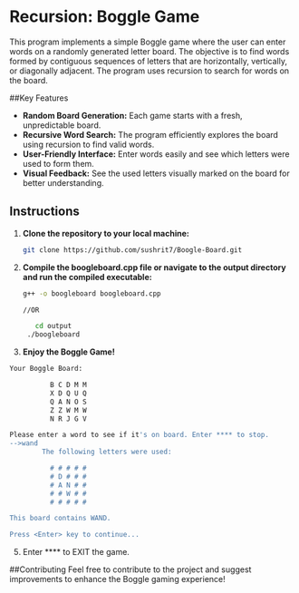 # Recursion: Boggle Game

This program implements a simple Boggle game where the user can enter words on a randomly generated letter board. The objective is to find words formed by contiguous sequences of letters that are horizontally, vertically, or diagonally adjacent. The program uses recursion to search for words on the board.

##Key Features
- **Random Board Generation:** Each game starts with a fresh, unpredictable board.
- **Recursive Word Search:** The program efficiently explores the board using recursion to find valid words.
- **User-Friendly Interface:** Enter words easily and see which letters were used to form them.
- **Visual Feedback:** See the used letters visually marked on the board for better understanding.

## Instructions

1. **Clone the repository to your local machine:**
   ```bash
   git clone https://github.com/sushrit7/Boogle-Board.git
   ```
2. **Compile the boogleboard.cpp file or navigate to the output directory and run the compiled executable:**
   ```bash
   g++ -o boogleboard boogleboard.cpp
   
   //OR

      cd output
    ./boogleboard
    ```
    
4. **Enjoy the Boggle Game!**
```bash
Your Boggle Board:

  		  B C D M M 
  		  X D Q U Q 
  		  Q A N O S 
  		  Z Z W M W 
  		  N R J G V 

Please enter a word to see if it's on board. Enter **** to stop.
-->wand
		The following letters were used:

  		  # # # # # 
  		  # D # # # 
  		  # A N # # 
  		  # # W # # 
  		  # # # # # 

This board contains WAND.

Press <Enter> key to continue...
```

5. Enter **** to EXIT the game.

##Contributing
Feel free to contribute to the project and suggest improvements to enhance the Boggle gaming experience!
